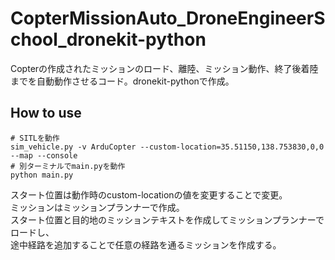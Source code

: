 # CopterMissionAuto_DroneEngineerSchool_dronekit-python  
Copterの作成されたミッションのロード、離陸、ミッション動作、終了後着陸までを自動動作させるコード。dronekit-pythonで作成。  
## How to use  
```
# SITLを動作
sim_vehicle.py -v ArduCopter --custom-location=35.51150,138.753830,0,0 --map --console
# 別ターミナルでmain.pyを動作
python main.py
```  
スタート位置は動作時のcustom-locationの値を変更することで変更。  
ミッションはミッションプランナーで作成。  
スタート位置と目的地のミッションテキストを作成してミッションプランナーでロードし、  
途中経路を追加することで任意の経路を通るミッションを作成する。  


